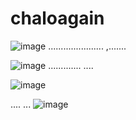 # chaloagain

![image](https://github.com/hariactive/chaloagain/assets/70790835/0a8381b3-6ae4-4e9e-8c8a-710ec1ab8405)
......................
,.......

![image](https://github.com/hariactive/chaloagain/assets/70790835/f365fa23-8c61-4658-8312-0da663fbbd9d)
.............
....


![image](https://github.com/hariactive/chaloagain/assets/70790835/a0314e87-e516-46e2-85e2-db9842485dad)

....
...
![image](https://github.com/hariactive/chaloagain/assets/70790835/349f9b68-d765-4635-8589-12dd2e73f03a)

